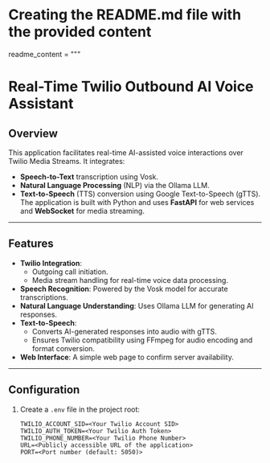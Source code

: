 # Creating the README.md file with the provided content

readme_content = """
# Real-Time Twilio Outbound AI Voice Assistant

## Overview
This application facilitates real-time AI-assisted voice interactions over Twilio Media Streams. It integrates:
- **Speech-to-Text** transcription using Vosk.
- **Natural Language Processing** (NLP) via the Ollama LLM.
- **Text-to-Speech** (TTS) conversion using Google Text-to-Speech (gTTS).
The application is built with Python and uses **FastAPI** for web services and **WebSocket** for media streaming.

---

## Features
- **Twilio Integration**:
  - Outgoing call initiation.
  - Media stream handling for real-time voice data processing.
- **Speech Recognition**: Powered by the Vosk model for accurate transcriptions.
- **Natural Language Understanding**: Uses Ollama LLM for generating AI responses.
- **Text-to-Speech**:
  - Converts AI-generated responses into audio with gTTS.
  - Ensures Twilio compatibility using FFmpeg for audio encoding and format conversion.
- **Web Interface**: A simple web page to confirm server availability.

---

## Configuration

1. Create a `.env` file in the project root:
   ```env
   TWILIO_ACCOUNT_SID=<Your Twilio Account SID>
   TWILIO_AUTH_TOKEN=<Your Twilio Auth Token>
   TWILIO_PHONE_NUMBER=<Your Twilio Phone Number>
   URL=<Publicly accessible URL of the application>
   PORT=<Port number (default: 5050)>
